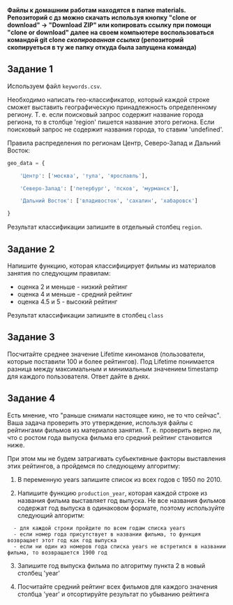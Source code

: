 **Файлы к домашним работам находятся в папке materials.
Репозиторий с дз можно скачать используя кнопку "clone or download" -> "Download ZIP" или копировать ссылку при помощи "clone or download" далее на своем компьютере воспользоваться командой git clone _скопированная ссылка_ (репозиторий скопируеться в ту же папку откуда была запущена команда)**

## Задание 1
Используем файл `keywords.csv`.

Необходимо написать гео-классификатор, который каждой строке сможет выставить географическую принадлежность определенному региону. Т. е. если поисковый запрос содержит название города региона, то в столбце 'region' пишется название этого региона. Если поисковый запрос не содержит названия города, то ставим 'undefined'.

Правила распределения по регионам Центр, Северо-Запад и Дальний Восток:
```python
geo_data = {

    'Центр': ['москва', 'тула', 'ярославль'],

    'Северо-Запад': ['петербург', 'псков', 'мурманск'],

    'Дальний Восток': ['владивосток', 'сахалин', 'хабаровск']

}
```
Результат классификации запишите в отдельный столбец `region`.

## Задание 2
Напишите функцию, которая классифицирует фильмы из материалов занятия по следующим правилам:
  - оценка 2 и меньше - низкий рейтинг
  - оценка 4 и меньше - средний рейтинг
  - оценка 4.5 и 5 - высокий рейтинг

Результат классификации запишите в столбец `class`

## Задание 3
Посчитайте среднее значение Lifetime киноманов (пользователи, которые поставили 100 и более рейтингов). Под Lifetime понимается разница между максимальным и минимальным значением timestamp для каждого пользователя. Ответ дайте в днях.

## Задание 4
Есть мнение, что "раньше снимали настоящее кино, не то что сейчас". Ваша задача проверить это утверждение, используя файлы с рейтингами фильмов из материалов занятия. Т. е. проверить верно ли, что с ростом года выпуска фильма его средний рейтинг становится ниже.

При этом мы не будем затрагивать субьективные факторы выставления этих рейтингов, а пройдемся по следующему алгоритму:

1. В переменную years запишите список из всех годов с 1950 по 2010.

2. Напишите функцию `production_year`, которая каждой строке из названия фильма выставляет год выпуска. Не все названия фильмов содержат год выпуска в одинаковом формате, поэтому используйте следующий алгоритм:
```
  - для каждой строки пройдите по всем годам списка years
  - если номер года присутствует в названии фильма, то функция возвращает этот год как год выпуска
  - если ни один из номеров года списка years не встретился в названии фильма, то возвращается 1900 год
  ```

3. Запишите год выпуска фильма по алгоритму пункта 2 в новый столбец 'year'

4. Посчитайте средний рейтинг всех фильмов для каждого значения столбца 'year' и отсортируйте результат по убыванию рейтинга
